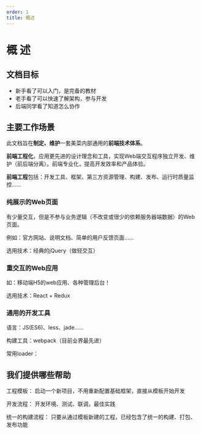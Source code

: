 ```yaml
---
order: 1
title: 概述
---
```

# 概 述

## 文档目标

- 新手看了可以入门，是完备的教材
- 老手看了可以快速了解架构，参与开发
- 后端同学看了知道怎么协作

## 主要工作场景

此文档旨在**制定、维护**一套美菜内部通用的**前端技术体系**。

**前端工程化**，应用更先进的设计理念和工具，实现Web端交互程序独立开发、维护（前后端分离）。前端专业化，提高开发效率和产品体验。

**前端工程**包括：开发工具、框架、第三方资源管理、构建、发布、运行时质量监控……

### 纯展示的Web页面

有少量交互，但是不参与业务逻辑（不改变或很少的依赖服务器端数据）的Web页面。

例如：官方网站、说明文档、简单的用户反馈页面……

选用技术：经典的jQuery（做轻交互）

### 重交互的Web应用

如：移动端H5的web应用、各种管理后台！

选用技术：React + Redux

### 通用的开发工具

语言：JS(ES6)、less、jade……

构建工具：webpack（目前业界最先进）

常用loader：

## 我们提供哪些帮助

工程模板： 启动一个新项目，不用重新配置基础框架，直接从模板开始开发

开发流程： 开发环境、测试、联调，最佳实践

统一的构建流程： 只要从通过模板新建的工程，已经包含了统一的构建、打包、发布功能